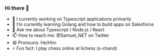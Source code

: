 ### Hi there 👋
<!--
**s-chand/s-chand** is a ✨ _special_ ✨ repository because its `README.md` (this file) appears on your GitHub profile.

Here are some ideas to get you started:

- 🔭  I’m currently working on ...
- 🌱  I’m currently learning ...
- 👯  I’m looking to collaborate on ...
- 🤔  I’m looking for help with ...
- 💬  Ask me about ...
- 📫  How to reach me: ...
- 😄  Pronouns: ...
- ⚡  Fun fact: ...
-->


- 🔭 I currently working on Typescript applications primarily
- 🌱 I’m currently learning Golang and how to build apps on Salesforce
- 💬 Ask me about Typescript / Node.js / React
- 📫 How to reach me: @Samuel_NET on Twitter
- 😄 Pronouns: He/Him
- ⚡ Fun fact: I play chess online at lichess (s-chand)
